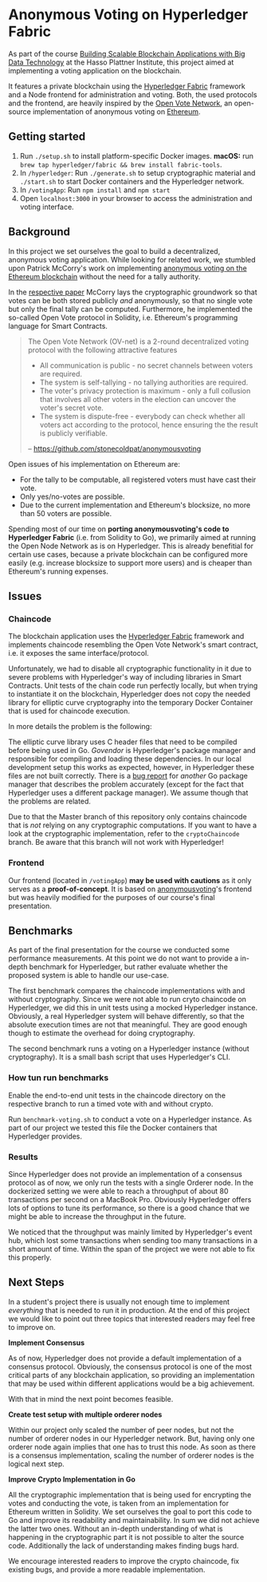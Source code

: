 # Anonymous Voting on Hyperledger Fabric

As part of the course [Building Scalable Blockchain Applications with Big Data Technology](https://hpi.de/naumann/teaching/teaching/ws-1718/building-scalable-blockchain-applications-with-big-data-technology-ps-master.html) at the Hasso Plattner Institute, this project aimed at implementing a voting application on the blockchain.

It features a private blockchain using the [Hyperledger Fabric](https://www.hyperledger.org/projects/fabric) framework and a Node frontend for administration and voting. Both, the used protocols and the frontend, are heavily inspired by the [Open Vote Network](https://github.com/stonecoldpat/anonymousvoting), an open-source implementation of anonymous voting on [Ethereum](https://www.ethereum.org/).

## Getting started

1. Run `./setup.sh` to install platform-specific Docker images.
    **macOS:** run `brew tap hyperledger/fabric && brew install fabric-tools`.
2. In `/hyperledger`: Run `./generate.sh` to setup cryptographic material and `./start.sh` to start Docker containers and the Hyperledger network.
3. In `/votingApp`: Run  `npm install` and `npm start`
4. Open `localhost:3000` in your browser to access the administration and voting interface.

## Background

In this project we set ourselves the goal to build a decentralized, anonymous voting application. While looking for related work, we stumbled upon Patrick McCorry's work on implementing [anonymous voting on the Ethereum blockchain](https://github.com/stonecoldpat/anonymousvoting) without the need for a tally authority.

In the [respective paper](http://fc17.ifca.ai/preproceedings/paper_80.pdf) McCorry lays the cryptographic groundwork so that votes can be both stored publicly *and* anonymously, so that no single vote but only the final tally can be computed. Furthermore, he implemented the so-called Open Vote protocol in Solidity, i.e. Ethereum's programming language for Smart Contracts.

> The Open Vote Network (OV-net) is a 2-round decentralized voting protocol with the following attractive features
>
> - All communication is public - no secret channels between voters are required.
> - The system is self-tallying - no tallying authorities are required.
> - The voter's privacy protection is maximum - only a full collusion that involves all other voters in the election can uncover the voter's secret vote.
> - The system is dispute-free - everybody can check whether all voters act according to the protocol, hence ensuring the the result is publicly verifiable.
>
> – https://github.com/stonecoldpat/anonymousvoting

Open issues of his implementation on Ethereum are:

- For the tally to be computable, all registered voters must have cast their vote.
- Only yes/no-votes are possible.
- Due to the current implementation and Ethereum's blocksize, no more than 50 voters are possible.

Spending most of our time on **porting anonymousvoting's code to Hyperledger Fabric** (i.e. from Solidity to Go), we primarily aimed at running the Open Node Network as is on Hyperledger. This is already benefitial for certain use cases, because a private blockchain can be configured more easily (e.g. increase blocksize to support more users) and is cheaper than Ethereum's running expenses.

## Issues

### Chaincode

The blockchain application uses the [Hyperledger Fabric](https://www.hyperledger.org/projects/fabric) framework and implements chaincode resembling the Open Vote Network's smart contract, i.e. it exposes the same interface/protocol.

Unfortunately, we had to disable all cryptographic functionality in it due to severe problems with Hyperledger's way of including libraries in Smart Contracts. Unit tests of the chain code run perfectly locally, but when trying to instantiate it on the blockchain, Hyperledger does not copy the needed library for elliptic curve cryptography into the temporary Docker Container that is used for chaincode execution.

In more details the problem is the following:

The elliptic curve library uses C header files that need to be compiled before being used in Go.
_Govendor_ is Hyperledger's package manager and responsible for compiling and loading these dependencies.
In our local development setup this works as expected, however, in Hyperledger these files are not built correctly.
There is a [bug report](https://github.com/ethereum/go-ethereum/issues/2738) for _another_ Go package manager that describes the problem accurately (except for the fact that Hyperledger uses a different package manager).
We assume though that the problems are related.

Due to that the Master branch of this repository only contains chaincode that is _not_ relying on any cryptographic computations.
If you want to have a look at the cryptographic implementation, refer to the `cryptoChaincode` branch.
Be aware that this branch will not work with Hyperledger!

### Frontend

Our frontend (located in `/votingApp`) **may be used with cautions** as it only serves as a **proof-of-concept**. It is based on [anonymousvoting](https://github.com/stonecoldpat/anonymousvoting)'s frontend but was heavily modified for the purposes of our course's final presentation.

## Benchmarks

As part of the final presentation for the course we conducted some performance measurements.
At this point we do not want to provide a in-depth benchmark for Hyperledger, but rather evaluate whether the proposed system is able to handle our use-case.

The first benchmark compares the chaincode implementations with and without cryptography.
Since we were not able to run cryto chaincode on Hyperledger, we did this in unit tests using a mocked Hyperledger instance.
Obviously, a real Hyperledger system will behave differently, so that the absolute execution times are not that meaningful.
They are good enough though to estimate the overhead for doing cryptography.

The second benchmark runs a voting on a Hyperledger instance (without cryptography).
It is a small bash script that uses Hyperledger's CLI.

### How tun run benchmarks

Enable the end-to-end unit tests in the chaincode directory on the respective branch to run a timed vote with and without crypto.

Run `benchmark-voting.sh` to conduct a vote on a Hyperledger instance.
As part of our project we tested this file the Docker containers that Hyperledger provides.

### Results

Since Hyperledger does not provide an implementation of a consensus protocol as of now, we only run the tests with a single Orderer node.
In the dockerized setting we were able to reach a throughput of about 80 transactions per second on a MacBook Pro.
Obviously Hyperledger offers lots of options to tune its performance, so there is a good chance that we might be able to increase the throughput in the future.

We noticed that the throughput was mainly limited by Hyperledger's event hub, which lost some transactions when sending too many transactions in a short amount of time.
Within the span of the project we were not able to fix this properly.

## Next Steps

In a student's project there is usually not enough time to implement _everything_ that is needed to run it in production.
At the end of this project we would like to point out three topics that interested readers may feel free to improve on.

__Implement Consensus__

As of now, Hyperledger does not provide a default implementation of a consensus protocol.
Obviously, the consensus protocol is one of the most critical parts of any blockchain application, so providing an implementation that may be used within different applications would be a big achievement.

With that in mind the next point becomes feasible.

__Create test setup with multiple orderer nodes__

Within our project only scaled the number of peer nodes, but not the number of orderer nodes in our Hyperledger network.
But, having only one orderer node again implies that one has to trust this node.
As soon as there is a consensus implementation, scaling the number of orderer nodes is the logical next step.

__Improve Crypto Implementation in Go__

All the cryptographic implementation that is being used for encrypting the votes and conducting the vote, is taken from an implementation for Ethereum written in Solidity.
We set ourselves the goal to port this code to Go and improve its readability and maintainability.
In sum we did not achieve the latter two ones.
Without an in-depth understanding of what is happening in the cryptographic part it is not possible to alter the source code.
Additionally the lack of understanding makes finding bugs hard.

We encourage interested readers to improve the crypto chaincode, fix existing bugs, and provide a more readable implementation.
